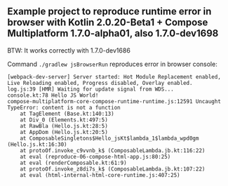Example project to reproduce runtime error in browser with Kotlin 2.0.20-Beta1 + Compose Multiplatform 1.7.0-alpha01, also 1.7.0-dev1698
----

BTW: It works correctly with 1.7.0-dev1686


Command `./gradlew jsBrowserRun` reproduces error in browser console:
```
[webpack-dev-server] Server started: Hot Module Replacement enabled, Live Reloading enabled, Progress disabled, Overlay enabled.
log.js:39 [HMR] Waiting for update signal from WDS...
console.kt:78 Hello JS World!
compose-multiplatform-core-compose-runtime-runtime.js:12591 Uncaught TypeError: content is not a function
    at TagElement (Base.kt:140:13)
    at Div_0 (Elements.kt:497:5)
    at RawBla (Hello.js.kt:28:5)
    at AppDom (Hello.js.kt:20:5)
    at ComposableSingletons$Hello_jsKt$lambda_1$lambda_wpd0gm (Hello.js.kt:16:30)
    at protoOf.invoke_c9vvnb_k$ (ComposableLambda.jb.kt:116:22)
    at eval (reproduce-06-compose-html-app.js:80:25)
    at eval (renderComposable.kt:61:9)
    at protoOf.invoke_z8di7s_k$ (ComposableLambda.jb.kt:107:22)
    at eval (html-internal-html-core-runtime.js:407:25)
```

